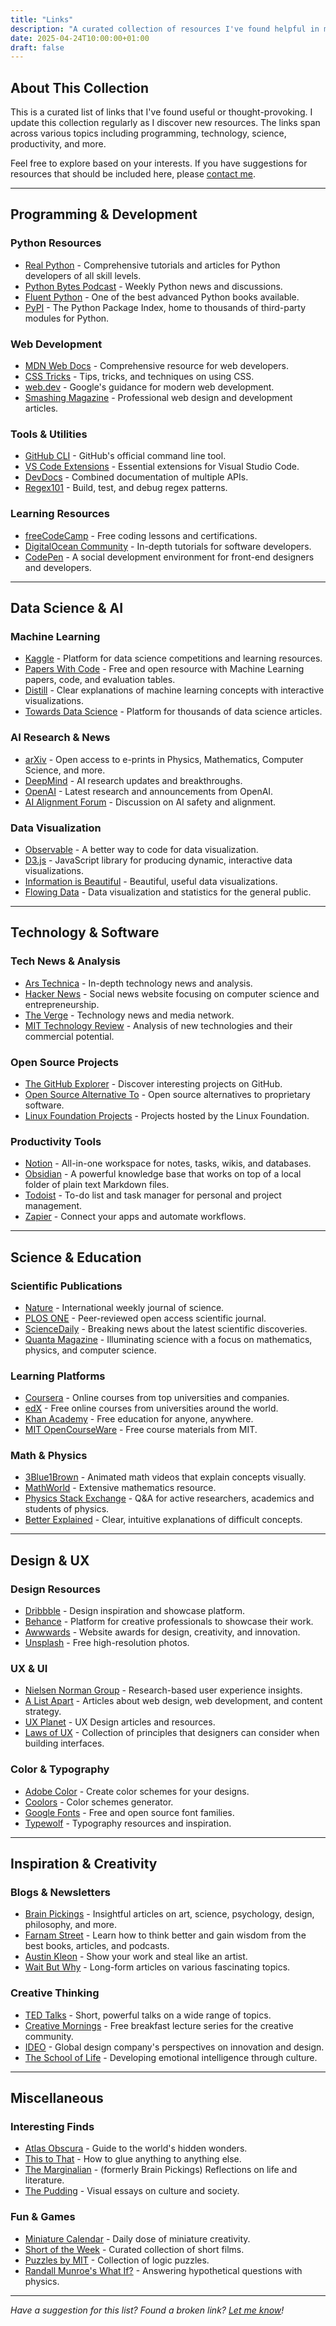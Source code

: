 ```yaml
---
title: "Links"
description: "A curated collection of resources I've found helpful in my learning journey"
date: 2025-04-24T10:00:00+01:00
draft: false
---
```


## About This Collection

This is a curated list of links that I've found useful or thought-provoking. I update this collection regularly as I discover new resources. The links span across various topics including programming, technology, science, productivity, and more.

Feel free to explore based on your interests. If you have suggestions for resources that should be included here, please [contact me](/contact/).

---

## Programming & Development

### Python Resources
- [Real Python](https://realpython.com/) - Comprehensive tutorials and articles for Python developers of all skill levels.
- [Python Bytes Podcast](https://pythonbytes.fm/) - Weekly Python news and discussions.
- [Fluent Python](https://www.oreilly.com/library/view/fluent-python-2nd/9781492056348/) - One of the best advanced Python books available.
- [PyPI](https://pypi.org/) - The Python Package Index, home to thousands of third-party modules for Python.

### Web Development
- [MDN Web Docs](https://developer.mozilla.org/) - Comprehensive resource for web developers.
- [CSS Tricks](https://css-tricks.com/) - Tips, tricks, and techniques on using CSS.
- [web.dev](https://web.dev/) - Google's guidance for modern web development.
- [Smashing Magazine](https://www.smashingmagazine.com/) - Professional web design and development articles.

### Tools & Utilities
- [GitHub CLI](https://cli.github.com/) - GitHub's official command line tool.
- [VS Code Extensions](https://marketplace.visualstudio.com/vscode) - Essential extensions for Visual Studio Code.
- [DevDocs](https://devdocs.io/) - Combined documentation of multiple APIs.
- [Regex101](https://regex101.com/) - Build, test, and debug regex patterns.

### Learning Resources
- [freeCodeCamp](https://www.freecodecamp.org/) - Free coding lessons and certifications.
- [DigitalOcean Community](https://www.digitalocean.com/community/tutorials) - In-depth tutorials for software developers.
- [CodePen](https://codepen.io/) - A social development environment for front-end designers and developers.

---

## Data Science & AI

### Machine Learning
- [Kaggle](https://www.kaggle.com/) - Platform for data science competitions and learning resources.
- [Papers With Code](https://paperswithcode.com/) - Free and open resource with Machine Learning papers, code, and evaluation tables.
- [Distill](https://distill.pub/) - Clear explanations of machine learning concepts with interactive visualizations.
- [Towards Data Science](https://towardsdatascience.com/) - Platform for thousands of data science articles.

### AI Research & News
- [arXiv](https://arxiv.org/) - Open access to e-prints in Physics, Mathematics, Computer Science, and more.
- [DeepMind](https://deepmind.com/blog) - AI research updates and breakthroughs.
- [OpenAI](https://openai.com/blog/) - Latest research and announcements from OpenAI.
- [AI Alignment Forum](https://www.alignmentforum.org/) - Discussion on AI safety and alignment.

### Data Visualization
- [Observable](https://observablehq.com/) - A better way to code for data visualization.
- [D3.js](https://d3js.org/) - JavaScript library for producing dynamic, interactive data visualizations.
- [Information is Beautiful](https://informationisbeautiful.net/) - Beautiful, useful data visualizations.
- [Flowing Data](https://flowingdata.com/) - Data visualization and statistics for the general public.

---

## Technology & Software

### Tech News & Analysis
- [Ars Technica](https://arstechnica.com/) - In-depth technology news and analysis.
- [Hacker News](https://news.ycombinator.com/) - Social news website focusing on computer science and entrepreneurship.
- [The Verge](https://www.theverge.com/) - Technology news and media network.
- [MIT Technology Review](https://www.technologyreview.com/) - Analysis of new technologies and their commercial potential.

### Open Source Projects
- [The GitHub Explorer](https://github.com/explore) - Discover interesting projects on GitHub.
- [Open Source Alternative To](https://www.opensourcealternative.to/) - Open source alternatives to proprietary software.
- [Linux Foundation Projects](https://www.linuxfoundation.org/projects/) - Projects hosted by the Linux Foundation.

### Productivity Tools
- [Notion](https://www.notion.so/) - All-in-one workspace for notes, tasks, wikis, and databases.
- [Obsidian](https://obsidian.md/) - A powerful knowledge base that works on top of a local folder of plain text Markdown files.
- [Todoist](https://todoist.com/) - To-do list and task manager for personal and project management.
- [Zapier](https://zapier.com/) - Connect your apps and automate workflows.

---

## Science & Education

### Scientific Publications
- [Nature](https://www.nature.com/) - International weekly journal of science.
- [PLOS ONE](https://journals.plos.org/plosone/) - Peer-reviewed open access scientific journal.
- [ScienceDaily](https://www.sciencedaily.com/) - Breaking news about the latest scientific discoveries.
- [Quanta Magazine](https://www.quantamagazine.org/) - Illuminating science with a focus on mathematics, physics, and computer science.

### Learning Platforms
- [Coursera](https://www.coursera.org/) - Online courses from top universities and companies.
- [edX](https://www.edx.org/) - Free online courses from universities around the world.
- [Khan Academy](https://www.khanacademy.org/) - Free education for anyone, anywhere.
- [MIT OpenCourseWare](https://ocw.mit.edu/) - Free course materials from MIT.

### Math & Physics
- [3Blue1Brown](https://www.3blue1brown.com/) - Animated math videos that explain concepts visually.
- [MathWorld](https://mathworld.wolfram.com/) - Extensive mathematics resource.
- [Physics Stack Exchange](https://physics.stackexchange.com/) - Q&A for active researchers, academics and students of physics.
- [Better Explained](https://betterexplained.com/) - Clear, intuitive explanations of difficult concepts.

---

## Design & UX

### Design Resources
- [Dribbble](https://dribbble.com/) - Design inspiration and showcase platform.
- [Behance](https://www.behance.net/) - Platform for creative professionals to showcase their work.
- [Awwwards](https://www.awwwards.com/) - Website awards for design, creativity, and innovation.
- [Unsplash](https://unsplash.com/) - Free high-resolution photos.

### UX & UI
- [Nielsen Norman Group](https://www.nngroup.com/) - Research-based user experience insights.
- [A List Apart](https://alistapart.com/) - Articles about web design, web development, and content strategy.
- [UX Planet](https://uxplanet.org/) - UX Design articles and resources.
- [Laws of UX](https://lawsofux.com/) - Collection of principles that designers can consider when building interfaces.

### Color & Typography
- [Adobe Color](https://color.adobe.com/) - Create color schemes for your designs.
- [Coolors](https://coolors.co/) - Color schemes generator.
- [Google Fonts](https://fonts.google.com/) - Free and open source font families.
- [Typewolf](https://www.typewolf.com/) - Typography resources and inspiration.

---

## Inspiration & Creativity

### Blogs & Newsletters
- [Brain Pickings](https://www.brainpickings.org/) - Insightful articles on art, science, psychology, design, philosophy, and more.
- [Farnam Street](https://fs.blog/) - Learn how to think better and gain wisdom from the best books, articles, and podcasts.
- [Austin Kleon](https://austinkleon.com/) - Show your work and steal like an artist.
- [Wait But Why](https://waitbutwhy.com/) - Long-form articles on various fascinating topics.

### Creative Thinking
- [TED Talks](https://www.ted.com/) - Short, powerful talks on a wide range of topics.
- [Creative Mornings](https://creativemornings.com/) - Free breakfast lecture series for the creative community.
- [IDEO](https://www.ideo.com/blog) - Global design company's perspectives on innovation and design.
- [The School of Life](https://www.theschooloflife.com/) - Developing emotional intelligence through culture.

---

## Miscellaneous

### Interesting Finds
- [Atlas Obscura](https://www.atlasobscura.com/) - Guide to the world's hidden wonders.
- [This to That](https://thistothat.com/) - How to glue anything to anything else.
- [The Marginalian](https://www.themarginalian.org/) - (formerly Brain Pickings) Reflections on life and literature.
- [The Pudding](https://pudding.cool/) - Visual essays on culture and society.

### Fun & Games
- [Miniature Calendar](https://miniature-calendar.com/) - Daily dose of miniature creativity.
- [Short of the Week](https://www.shortoftheweek.com/) - Curated collection of short films.
- [Puzzles by MIT](https://www.ocf.berkeley.edu/~wwu/riddles/intro.shtml) - Collection of logic puzzles.
- [Randall Munroe's What If?](https://what-if.xkcd.com/) - Answering hypothetical questions with physics.

---

*Have a suggestion for this list? Found a broken link? [Let me know](/contact/)!*